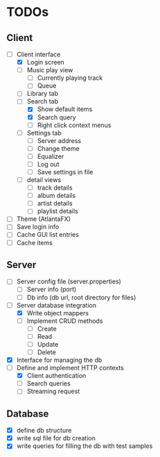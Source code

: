 # TODOs

## Client

- [ ] Client interface
    - [x] Login screen
    - [ ] Music play view
        - [ ] Currently playing track
        - [ ] Queue
    - [ ] Library tab
    - [ ] Search tab
        - [x] Show default items
        - [x] Search query
        - [ ] Right click context menus
    - [ ] Settings tab
        - [ ] Server address
        - [ ] Change theme
        - [ ] Equalizer
        - [ ] Log out
        - [ ] Save settings in file
    - [ ] detail views
        - [ ] track details
        - [ ] album details
        - [ ] artist details
        - [ ] playlist details
- [ ] Theme (AtlantaFX)
- [ ] Save login info
- [ ] Cache GUI list entries
- [ ] Cache items

## Server

- [ ] Server config file (server.properties)
    - [ ] Server info (port)
    - [ ] Db info (db url, root directory for files)
- [ ] Server database integration
    - [x] Write object mappers
    - [ ] Implement CRUD methods
        - [ ] Create
        - [ ] Read
        - [ ] Update
        - [ ] Delete
- [x] Interface for managing the db
- [ ] Define and implement HTTP contexts
    - [x] Client authentication
    - [ ] Search queries
    - [ ] Streaming request

## Database

- [x] define db structure
- [x] write sql file for db creation
- [x] write queries for filling the db with test samples
